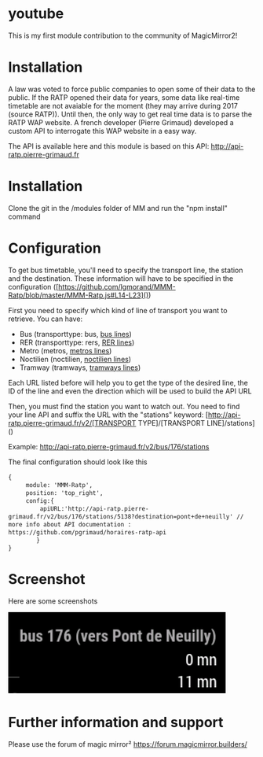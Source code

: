 # youtube
This is my first module contribution to the community of MagicMirror2!


# Installation

A law was voted to force public companies to open some of their data to the public. If the RATP opened their data for years, some data like real-time timetable are not avaiable for the moment (they may arrive during 2017 (source RATP)).
Until then, the only way to get real time data is to parse the RATP WAP website. A french developer (Pierre Grimaud) developed a custom API to interrogate this WAP website in a easy way.

The API is available here and this module is based on this API: http://api-ratp.pierre-grimaud.fr


# Installation 

Clone the git in the /modules folder of MM and run the "npm install" command


# Configuration 

To get bus timetable, you'll need to specify the transport line, the station and the destination. These information will have to be specified in the configuration ([https://github.com/lgmorand/MMM-Ratp/blob/master/MMM-Ratp.js#L14-L23]())

First you need to specify which kind of line of transport you want to retrieve. You can have:
- Bus (transporttype: bus, [bus lines](http://api-ratp.pierre-grimaud.fr/v2/bus/))
- RER (transporttype: rers, [RER lines](http://api-ratp.pierre-grimaud.fr/v2/rers/))
- Metro (metros, [metros lines](http://api-ratp.pierre-grimaud.fr/v2/metros/))
- Noctilien (noctilien, [noctilien lines](http://api-ratp.pierre-grimaud.fr/v2/noctiliens/))
- Tramway (tramways, [tramways lines](http://api-ratp.pierre-grimaud.fr/v2/tramways/))

Each URL listed before will help you to get the type of the desired line, the ID of the line and even the direction which will be used to build the API URL

Then, you must find the station you want to watch out. You need to find your line API and suffix the URL with the "stations" keyword: [http://api-ratp.pierre-grimaud.fr/v2/[TRANSPORT TYPE]/[TRANSPORT LINE]/stations]()

Example: http://api-ratp.pierre-grimaud.fr/v2/bus/176/stations

The final configuration should look like this
```
{		       
     module: 'MMM-Ratp',		        
     position: 'top_right',			
     config:{						
         apiURL:'http://api-ratp.pierre-grimaud.fr/v2/bus/176/stations/5138?destination=pont+de+neuilly' // more info about API documentation : https://github.com/pgrimaud/horaires-ratp-api			
        }
}
```

# Screenshot 

Here are some screenshots

![demo](https://raw.githubusercontent.com/lgmorand/MMM-Ratp/master/screenshots/ratp.png)


# Further information and support 

Please use the forum of magic mirror² https://forum.magicmirror.builders/